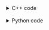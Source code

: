<details><summary>C++ code</summary>

![](https://github.com/archishmanghos/code-images/blob/master/Leetcode/49.png)

</details>

<br>

<details><summary>Python code</summary>

![](https://github.com/archishmanghos/code-images/blob/master/Leetcode/49-py.png)

</details>